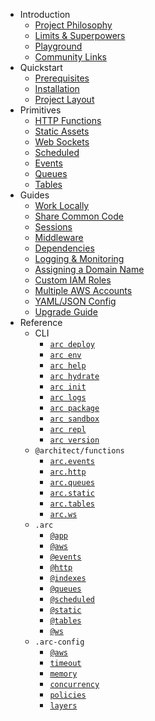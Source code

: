 - Introduction
  - [Project Philosophy](/intro/philosophy)
  - [Limits &amp; Superpowers](/intro/limits)
  - [Playground](/intro/playground)
  - [Community Links](/intro/community)
- Quickstart
  - [Prerequisites](/quickstart)
  - [Installation](/quickstart/install)
  - [Project Layout](/quickstart/layout)
- Primitives
  - [HTTP Functions](/primitives/http)
  - [Static Assets](/primitives/static)
  - [Web Sockets](/primitives/ws)
  - [Scheduled](/primitives/scheduled)
  - [Events](/primitives/events)
  - [Queues](/primitives/queues)
  - [Tables](/primitives/tables)
- Guides
  - [Work Locally](/guides/local-dev)
  - [Share Common Code](/guides/share-code)
  - [Sessions](/guides/sessions)
  - [Middleware](/guides/middleware)
  - [Dependencies](/guides/deps)
  - [Logging & Monitoring](/guides/logs)
  - [Assigning a Domain Name](/guides/dns)
  - [Custom IAM Roles](/guides/iam)
  - [Multiple AWS Accounts](/guides/multiple-aws-accounts)
  - [YAML/JSON Config](/guides/yaml-and-json)
  - [Upgrade Guide](/guides/upgrade)
- Reference
  - CLI
    - [`arc deploy`](/reference/cli/deploy)
    - [`arc env`](/reference/cli/env)
    - [`arc help`](/reference/cli/help)
    - [`arc hydrate`](/reference/cli/hydrate)
    - [`arc init`](/reference/cli/init)
    - [`arc logs`](/reference/cli/logs)
    - [`arc package`](/reference/cli/package)
    - [`arc sandbox`](/reference/cli/sandbox)
    - [`arc repl`](/reference/cli/repl)
    - [`arc version`](/reference/cli/version)
  - `@architect/functions`
    - [`arc.events`](/reference/functions/events)
    - [`arc.http`](/reference/functions/http)
    - [`arc.queues`](/reference/functions/queues)
    - [`arc.static`](/reference/functions/static)
    - [`arc.tables`](/reference/functions/tables)
    - [`arc.ws`](/reference/functions/ws)
  - `.arc`
    - [`@app`](/reference/arc/app)
    - [`@aws`](/reference/arc/aws)
    - [`@events`](/reference/arc/events)
    - [`@http`](/reference/arc/http)
    - [`@indexes`](/reference/arc/indexes)
    - [`@queues`](/reference/arc/queues)
    - [`@scheduled`](/reference/arc/scheduled)
    - [`@static`](/reference/arc/static)
    - [`@tables`](/reference/arc/tables)
    - [`@ws`](/reference/arc/ws)
  - `.arc-config`
    - [`@aws`](/reference/arc-config/aws)
    - [`timeout`](/reference/arc-config/timeout)
    - [`memory`](/reference/arc-config/memory)
    - [`concurrency`](/reference/arc-config/concurrency)
    - [`policies`](/reference/arc-config/policies)
    - [`layers`](/reference/arc-config/layers)
